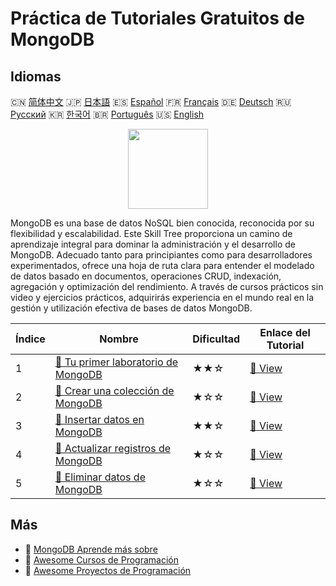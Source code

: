 # Práctica de Tutoriales Gratuitos de MongoDB

## Idiomas

🇨🇳 [简体中文](README_zh.md) 🇯🇵 [日本語](README_ja.md) 🇪🇸 [Español](README_es.md) 🇫🇷 [Français](README_fr.md) 🇩🇪 [Deutsch](README_de.md) 🇷🇺 [Русский](README_ru.md) 🇰🇷 [한국어](README_ko.md) 🇧🇷 [Português](README_pt.md) 🇺🇸 [English](README.md) 

<div align="center">
<img width="128px" src="https://file.labex.io/path/iL7seSYd8jLs.png">
</div>

MongoDB es una base de datos NoSQL bien conocida, reconocida por su flexibilidad y escalabilidad. Este Skill Tree proporciona un camino de aprendizaje integral para dominar la administración y el desarrollo de MongoDB. Adecuado tanto para principiantes como para desarrolladores experimentados, ofrece una hoja de ruta clara para entender el modelado de datos basado en documentos, operaciones CRUD, indexación, agregación y optimización del rendimiento. A través de cursos prácticos sin video y ejercicios prácticos, adquirirás experiencia en el mundo real en la gestión y utilización efectiva de bases de datos MongoDB.

|   Índice | Nombre                                                                                                      | Dificultad   | Enlace del Tutorial                                                               |
|----------|-------------------------------------------------------------------------------------------------------------|--------------|-----------------------------------------------------------------------------------|
|        1 | [📖 Tu primer laboratorio de MongoDB](https://labex.io/es/tutorials/mongodb-your-first-mongodb-lab-420660)  | ★★☆          | [🔗 View](https://labex.io/es/tutorials/mongodb-your-first-mongodb-lab-420660)    |
|        2 | [📖 Crear una colección de MongoDB](https://labex.io/es/tutorials/mongodb-create-mongodb-collection-420695) | ★☆☆          | [🔗 View](https://labex.io/es/tutorials/mongodb-create-mongodb-collection-420695) |
|        3 | [📖 Insertar datos en MongoDB](https://labex.io/es/tutorials/mongodb-insert-data-in-mongodb-420696)         | ★★☆          | [🔗 View](https://labex.io/es/tutorials/mongodb-insert-data-in-mongodb-420696)    |
|        4 | [📖 Actualizar registros de MongoDB](https://labex.io/es/tutorials/mongodb-update-mongodb-records-420823)   | ★☆☆          | [🔗 View](https://labex.io/es/tutorials/mongodb-update-mongodb-records-420823)    |
|        5 | [📖 Eliminar datos de MongoDB](https://labex.io/es/tutorials/mongodb-delete-mongodb-data-420822)            | ★☆☆          | [🔗 View](https://labex.io/es/tutorials/mongodb-delete-mongodb-data-420822)       |

## Más

- 🔗 [MongoDB Aprende más sobre](https://labex.io/es/skilltrees/mongodb)
- 🔗 [Awesome Cursos de Programación](https://github.com/labex-labs/awesome-programming-courses)
- 🔗 [Awesome Proyectos de Programación](https://github.com/labex-labs/awesome-programming-projects)

